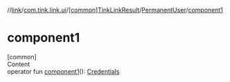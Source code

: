 //[link](../../../index.md)/[com.tink.link.ui](../../index.md)/[[common]TinkLinkResult](../index.md)/[PermanentUser](index.md)/[component1](component1.md)



# component1  
[common]  
Content  
operator fun [component1](component1.md)(): [Credentials](../../../com.tink.model.credentials/[common]-credentials/index.md)  



